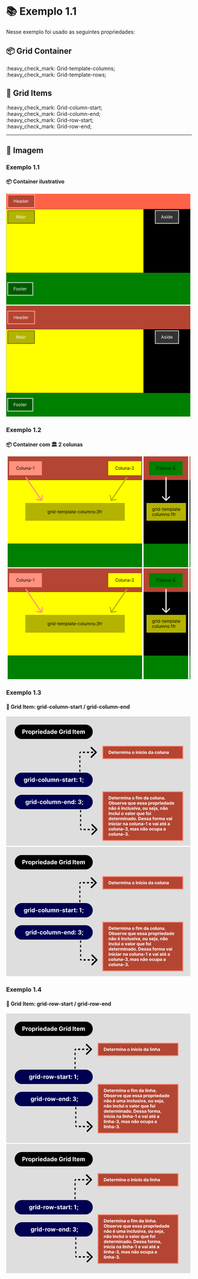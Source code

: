 # :books: Exemplo 1.1

<p>Nesse exemplo foi usado as seguintes propriedades:</p>

## :package: Grid Container

<p>    
    :heavy_check_mark: Grid-template-columns;<br>
    :heavy_check_mark: Grid-template-rows;<br>          
</p>

## :pencil: Grid Items

<p>        
    :heavy_check_mark: Grid-column-start;<br>    
    :heavy_check_mark: Grid-column-end;<br>    
    :heavy_check_mark: Grid-row-start;<br>    
    :heavy_check_mark: Grid-row-end;<br>    
</p>

---

## :art: Imagem 

### Exemplo 1.1
#### :package: Container ilustrativo

<img alt="container" src="./../img/img-01-aula-1.1-ex.png">
<img alt="container" src="../../img/01-AULA-ex-2-container-2.png">

### Exemplo 1.2

#### :package: Container com :classical_building: 2 colunas

<img alt="container grid com 2 colunas" src="./../img/img-01-aula-1.1.1-ex.png">
<img alt="container grid container com 2 colunas" src="../../img/01-AULA-ex-2-ex3-container-3.png">

### Exemplo 1.3

#### :pencil: Grid Item: grid-column-start / grid-column-end

<img alt="img img" src="./../img/img-ex-2.3.png">
<img alt="grid item explicacao grid column" src="../../img/explicacao-gc-start-end.png">

### Exemplo 1.4

#### :pencil: Grid Item: grid-row-start / grid-row-end

<img alt="img ex" src="./../img/img-ex-2.2.png">
<img alt="grid item explicacao grid column" src="../../img/explicacao-gr-start-end.png">
